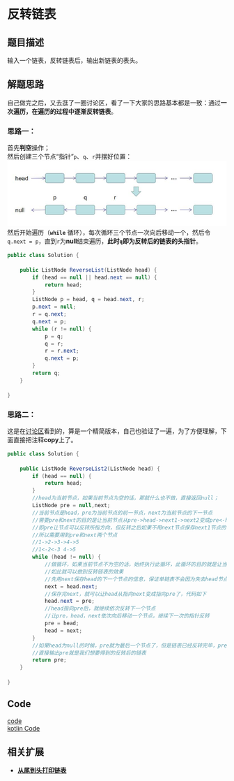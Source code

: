 # 反转链表

## 题目描述
输入一个链表，反转链表后，输出新链表的表头。
## 解题思路
自己做完之后，又去逛了一圈讨论区，看了一下大家的思路基本都是一致：通过**一次遍历，在遍历的过程中逐渐反转链表**。
### 思路一：
首先**判空**操作；<br/>
然后创建三个节点“指针”`p`、`q`、`r`并摆好位置：<br/>
![](../img/img15.jpg) <br/>
然后开始遍历（**`while`** 循环），每次循环三个节点一次向后移动一个，然后令`q.next = p`，直到`r`为**null**结束遍历，**此时`q`即为反转后的链表的头指针**。
```java
public class Solution {

    public ListNode ReverseList(ListNode head) {
        if (head == null || head.next == null) {
            return head;
        }
        ListNode p = head, q = head.next, r;
        p.next = null;
        r = q.next;
        q.next = p;
        while (r != null) {
            p = q;
            q = r;
            r = r.next;
            q.next = p;
        }
        return q;
    }
    
}
```

### 思路二：
这是在[讨论区](https://www.nowcoder.com/questionTerminal/75e878df47f24fdc9dc3e400ec6058ca?f=discussion)看到的，算是一个精简版本，自己也验证了一遍，为了方便理解，下面直接把注释**copy**上了。
```java
public class Solution {

    public ListNode ReverseList2(ListNode head) {
        if (head == null) {
            return head;
        }
        //head为当前节点，如果当前节点为空的话，那就什么也不做，直接返回null；
        ListNode pre = null,next;
        //当前节点是head，pre为当前节点的前一节点，next为当前节点的下一节点
        //需要pre和next的目的是让当前节点从pre->head->next1->next2变成pre<-head next1->next2
        //即pre让节点可以反转所指方向，但反转之后如果不用next节点保存next1节点的话，此单链表就此断开了
        //所以需要用到pre和next两个节点
        //1->2->3->4->5
        //1<-2<-3 4->5
        while (head != null) {
            //做循环，如果当前节点不为空的话，始终执行此循环，此循环的目的就是让当前节点从指向next到指向pre
            //如此就可以做到反转链表的效果
            //先用next保存head的下一个节点的信息，保证单链表不会因为失去head节点的原next节点而就此断裂
            next = head.next;
            //保存完next，就可以让head从指向next变成指向pre了，代码如下
            head.next = pre;
            //head指向pre后，就继续依次反转下一个节点
            //让pre，head，next依次向后移动一个节点，继续下一次的指针反转
            pre = head;
            head = next;
        }
        //如果head为null的时候，pre就为最后一个节点了，但是链表已经反转完毕，pre就是反转后链表的第一个节点
        //直接输出pre就是我们想要得到的反转后的链表
        return pre;
    }

}
```

## Code
[code](../code/Test15.java)<br/>
[kotlin Code](../../kotlin/Test15.kt)

## 相关扩展
* [**从尾到头打印链表**](从尾到头打印链表.md)
